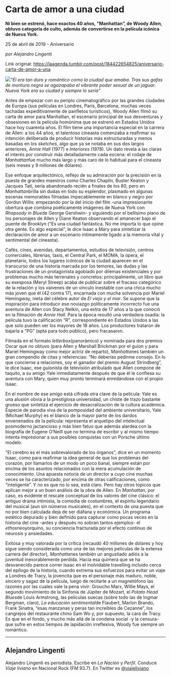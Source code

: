 # Carta de amor a una ciudad

**Ni bien se estrenó, hace exactos 40 años, “Manhattan”, de Woody Allen, obtuvo categoría de culto, además de convertirse en la película icónica de Nueva York.**

25 de abril de 2019 - Aniversario

_por Alejandro Lingenti_

Link original: https://laagenda.tumblr.com/post/184422654825/aniversario-carta-de-amor-a-una

![](https://64.media.tumblr.com/bbd5727f87a8f7f055c896eb7d34f1a4/42e33d5618cb81c5-0b/s500x750/dc823bdece6da12449144a363490759f9e0f527b.jpg)*“Él era tan duro y romántico como la ciudad que amaba. Tras sus gafas de montura negra se agazapaba el vibrante poder sexual de un jaguar. Nueva York era su ciudad y siempre lo sería”*   


Antes de empezar con su periplo cinematográfico por las grandes ciudades de Europa (sus películas en Londres, París, Barcelona, muchas veces tachadas expeditivamente de panfletos turísticos), Woody Allen filmó su carta de amor para Manhattan, el escenario principal de sus desventuras y obsesiones en la película homónima que se estrenó en Estados Unidos hace hoy cuarenta años. El film tiene una importancia especial en la carrera de Allen: a los 44 años, el talentoso cineasta comenzaba a reafirmar su intención deliberada de producir historias más estructuradas y menos basadas en los *sketches*, algo que ya se notaba en sus dos largos anteriores, *Annie Hall* (1977) e *Interiores* (1978). Un dato revela a las claras el interés por construir más detalladamente cada escena: el rodaje de *Manhattan*fue mucho más largo y más caro de lo habitual para el cineasta (seis meses y 9 millones de dólares).

Ese enfoque arquitectónico, reflejo de su admiración por la precisión en la puesta de grandes maestros como Charles Chaplin, Buster Keaton y Jacques Tati, sería abandonado recién a finales de los 80, pero en *Manhattan*brilla sin dudas en todo su esplendor, plasmado en algunas escenas memorables filmadas impecablemente en blanco y negro por Gordon Willis: empezando por la del inicio del film -una impresionante obertura que combina poéticamente imágenes de Nueva York con *Rhapsody in Blue*de George Gershwin- y siguiendo por el bellísimo plano de los personajes de Allen y Diane Keaton observando el amanecer bajo el puente de Brooklyn (“Es una ciudad fantástica. No me importa lo que opine otra gente. Es algo especial”, le dice Isaac a Mary para sintetizar la declaración de amor a un escenario íntimamente ligado a la memoria vital y sentimental del cineasta). 

Cafés, cines, avenidas, departamentos, estudios de televisión, centros comerciales, librerías, taxis, el Central Park, el MOMA, la ópera, el planetario, todos los lugares icónicos de la ciudad aparecen en el transcurso de una historia marcada por los temores, las dudas y las frustraciones de un protagonista agobiado por dilemas existenciales y por problemas mucho más terrenales y concretos: principalmente, un libro que su exesposa (Meryl Streep) acaba de publicar sobre el fracaso categórico de la relación y los vaivenes de un vínculo inestable con una chica mucho más joven que él (42 contra 17), encarnada con mucha solvencia por Mariel Hemingway, nieta del célebre autor de *El viejo y el mar*. Se supone que la inspiración para introducir ese noviazgo políticamente incorrecto fue una aventura de Allen con Stacy Nelkin, una extra de 17 años a la que conoció en la filmación de *Annie Hall*. Para la época resultó una verdadera osadía: la película tuvo la calificación “R”, correspondiente en Estados Unidos a las que solo pueden ver los mayores de 18 años. Los productores trataron de bajarla a “PG” (apta para todo público), pero fracasaron.



Filmada en el formato *letterbox*(panorámico) y nominada para dos premios Oscar que no obtuvo (para Allen y Marshall Brickman por el guion y para Mariel Hemingway como mejor actriz de reparto), *Manhattan*es también un gran compendio de citas y referencias: “No deberías pedirme consejo. En lo que concierne a relaciones, soy el ganador del premio August Strindberg”, le dice Isaac, ese guionista de televisión atribulado que Allen compone de taquito, a su amigo Yale inmediatamente después de que él  le confiesa su aventura con Mary, quien muy pronto terminará enredándose con el propio Isaac. 

En el nombre de ese amigo está cifrada otra clave de la película: Yale es una alusión obvia a la prestigiosa universidad, un chiste de trazo bastante grueso que sintetiza el ejercicio de desacralización de la cultura académica. Especie de parodia viva de la pomposidad del ambiente universitario, Yale (Michael Murphy) es el blanco de la mayor parte de los dardos envenenados de la película: representa el arquetipo del intelectual posmoderno jactancioso y más bien fatuo que además alardea con la biografía de Eugene O’Neill que no termina de escribir y al mismo tiempo intenta impresionar a sus posibles conquistas con un Porsche último modelo. 

"El cerebro es el más sobrevalorado de los órganos”, dice en un momento Isaac, como para reafirmar la idea general de que los problemas del corazón, por llamarlos de un modo un poco banal, siempre están por encima de los asuntos relacionados con la mera acumulación de conocimiento. Una apuesta notoria de un director a cuyo cine muchas veces se ha caracterizado, por encima de otras calificaciones, como “inteligente”. Y no es que no lo sea, está claro. Pero hay otros tópicos que aplican mejor a un buen análisis de la obra de Allen. En *Manhattan*, por caso, es evidente el rescate conceptual de los valores del cine clásico: el antiguo drama intimista, la comedia de costumbres, el espíritu legendario del musical (aun sin números musicales), en el contexto de una puesta que no por bien calculada deja de ser diáfana y económica. Un programa estético depurado y bien definido para capturar como pocas veces en la historia del cine -antes y después no sobran tantos ejemplos- el *ethos*neoyorquino, su conciencia fracturada por el efecto continuo de neurosis y ansiedades.

Exitosa y muy valorada por la crítica (recaudó 40 millones de dólares y hoy sigue siendo considerada como una de las mejores películas de la extensa carrera del director)*, Manhattan*es también un angustiado adiós a la juventud inexorablemente perdida. Hacia esa quimera que se ha desvanecido parece correr Isaac en el inolvidable travelling incluido cerca del epílogo de la historia, cuando extrema sus esfuerzos para evitar un viaje a Londres de Tracy, la jovencita que es el personaje más maduro, noble, sincero y sagaz de la película, luego de recitarle a un magnetófono las razones por las cuales vale la pena vivir: Groucho Marx, Willie Mays, el segundo movimiento de la Sinfonía de Júpiter de Mozart, el *Potato Head Blues*de Louis Armstrong, las películas suecas (sobre todo las de Ingmar Bergman, claro), *La educación sentimental*de Flaubert, Marlon Brando, Frank Sinatra, “esas manzanas y peras tan increíbles de Cezanne”, los cangrejos del restaurante chino Sam Wo y, por supuesto, la cara de Tracy. Es que en el fondo, y mucho más allá de la condena social -y la censura- que sufre en estos tiempos de lapidación irreflexiva, Woody fue siempre un romántico. 



---

Alejandro Lingenti
------------------

 Alejandro Lingenti es periodista. Escribe en *La Nación* y *Perfil*. Conduce *Viaje liviano* en Nacional Rock (FM 93.7). En Twitter es [@viajeliviano](https://twitter.com/viajeliviano) 

